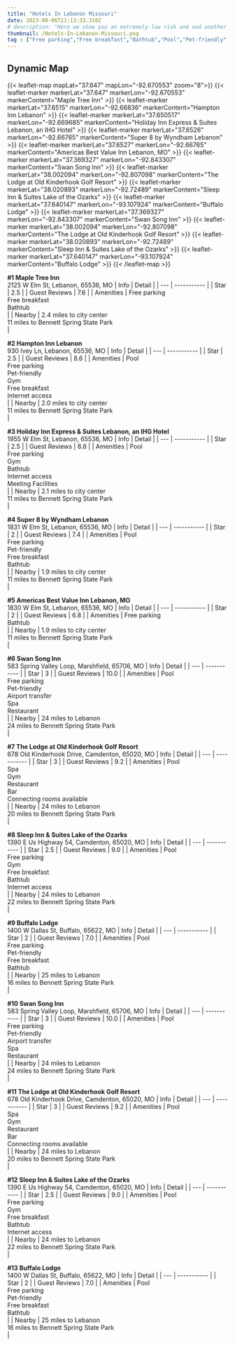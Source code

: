 ```yaml
---
title: "Hotels In Lebanon Missouri"
date: 2023-08-06T21:13:33.310Z
# description: "Here we show you an extremely low risk and and another medium risk approach to earn passive income "
thumbnail: /Hotels-In-Lebanon-Missouri.png
tag : ["Free parking","Free breakfast","Bathtub","Pool","Pet-friendly","Gym","Internet access","Meeting Facilities","Airport transfer","Spa","Restaurant","Bar","Connecting rooms available"]
---
```


## Dynamic Map
{{< leaflet-map  mapLat="37.647" mapLon="-92.670553" zoom="8">}}
    {{< leaflet-marker markerLat="37.647" markerLon="-92.670553" markerContent="Maple Tree Inn" >}}
    {{< leaflet-marker markerLat="37.6515" markerLon="-92.66836" markerContent="Hampton Inn Lebanon" >}}
    {{< leaflet-marker markerLat="37.650517" markerLon="-92.669685" markerContent="Holiday Inn Express & Suites Lebanon, an IHG Hotel" >}}
    {{< leaflet-marker markerLat="37.6526" markerLon="-92.66765" markerContent="Super 8 by Wyndham Lebanon" >}}
    {{< leaflet-marker markerLat="37.6527" markerLon="-92.66765" markerContent="Americas Best Value Inn Lebanon, MO" >}}
    {{< leaflet-marker markerLat="37.369327" markerLon="-92.843307" markerContent="Swan Song Inn" >}}
    {{< leaflet-marker markerLat="38.002094" markerLon="-92.807098" markerContent="The Lodge at Old Kinderhook Golf Resort" >}}
    {{< leaflet-marker markerLat="38.020893" markerLon="-92.72489" markerContent="Sleep Inn & Suites Lake of the Ozarks" >}}
    {{< leaflet-marker markerLat="37.640147" markerLon="-93.107924" markerContent="Buffalo Lodge" >}}
    {{< leaflet-marker markerLat="37.369327" markerLon="-92.843307" markerContent="Swan Song Inn" >}}
    {{< leaflet-marker markerLat="38.002094" markerLon="-92.807098" markerContent="The Lodge at Old Kinderhook Golf Resort" >}}
    {{< leaflet-marker markerLat="38.020893" markerLon="-92.72489" markerContent="Sleep Inn & Suites Lake of the Ozarks" >}}
    {{< leaflet-marker markerLat="37.640147" markerLon="-93.107924" markerContent="Buffalo Lodge" >}}
{{< /leaflet-map >}}


**#1 Maple Tree Inn**<br>2125 W Elm St, Lebanon, 65536, MO
| Info | Detail |
| --- | ----------- |
| Star | 2.5 |
| Guest Reviews | 7.6 |
| Amenities | Free parking<br>Free breakfast<br>Bathtub<br> |
| Nearby | 2.4 miles to city center<br>11 miles to Bennett Spring State Park<br> |

**#2 Hampton Inn Lebanon**<br>930 Ivey Ln, Lebanon, 65536, MO
| Info | Detail |
| --- | ----------- |
| Star | 2.5 |
| Guest Reviews | 8.6 |
| Amenities | Pool<br>Free parking<br>Pet-friendly<br>Gym<br>Free breakfast<br>Internet access<br> |
| Nearby | 2.0 miles to city center<br>11 miles to Bennett Spring State Park<br> |

**#3 Holiday Inn Express & Suites Lebanon, an IHG Hotel**<br>1955 W Elm St, Lebanon, 65536, MO
| Info | Detail |
| --- | ----------- |
| Star | 2.5 |
| Guest Reviews | 8.8 |
| Amenities | Pool<br>Free parking<br>Gym<br>Bathtub<br>Internet access<br>Meeting Facilities<br> |
| Nearby | 2.1 miles to city center<br>11 miles to Bennett Spring State Park<br> |

**#4 Super 8 by Wyndham Lebanon**<br>1831 W Elm St, Lebanon, 65536, MO
| Info | Detail |
| --- | ----------- |
| Star | 2 |
| Guest Reviews | 7.4 |
| Amenities | Pool<br>Free parking<br>Pet-friendly<br>Free breakfast<br>Bathtub<br> |
| Nearby | 1.9 miles to city center<br>11 miles to Bennett Spring State Park<br> |

**#5 Americas Best Value Inn Lebanon, MO**<br>1830 W Elm St, Lebanon, 65536, MO
| Info | Detail |
| --- | ----------- |
| Star | 2 |
| Guest Reviews | 6.8 |
| Amenities | Free parking<br>Bathtub<br> |
| Nearby | 1.9 miles to city center<br>11 miles to Bennett Spring State Park<br> |

**#6 Swan Song Inn**<br>583 Spring Valley Loop, Marshfield, 65706, MO
| Info | Detail |
| --- | ----------- |
| Star | 3 |
| Guest Reviews | 10.0 |
| Amenities | Pool<br>Free parking<br>Pet-friendly<br>Airport transfer<br>Spa<br>Restaurant<br> |
| Nearby | 24 miles to Lebanon<br>24 miles to Bennett Spring State Park<br> |

**#7 The Lodge at Old Kinderhook Golf Resort**<br>678 Old Kinderhook Drive, Camdenton, 65020, MO
| Info | Detail |
| --- | ----------- |
| Star | 3 |
| Guest Reviews | 9.2 |
| Amenities | Pool<br>Spa<br>Gym<br>Restaurant<br>Bar<br>Connecting rooms available<br> |
| Nearby | 24 miles to Lebanon<br>20 miles to Bennett Spring State Park<br> |

**#8 Sleep Inn & Suites Lake of the Ozarks**<br>1390 E Us Highway 54, Camdenton, 65020, MO
| Info | Detail |
| --- | ----------- |
| Star | 2.5 |
| Guest Reviews | 9.0 |
| Amenities | Pool<br>Free parking<br>Gym<br>Free breakfast<br>Bathtub<br>Internet access<br> |
| Nearby | 24 miles to Lebanon<br>22 miles to Bennett Spring State Park<br> |

**#9 Buffalo Lodge**<br>1400 W Dallas St, Buffalo, 65622, MO
| Info | Detail |
| --- | ----------- |
| Star | 2 |
| Guest Reviews | 7.0 |
| Amenities | Pool<br>Free parking<br>Pet-friendly<br>Free breakfast<br>Bathtub<br> |
| Nearby | 25 miles to Lebanon<br>16 miles to Bennett Spring State Park<br> |

**#10 Swan Song Inn**<br>583 Spring Valley Loop, Marshfield, 65706, MO
| Info | Detail |
| --- | ----------- |
| Star | 3 |
| Guest Reviews | 10.0 |
| Amenities | Pool<br>Free parking<br>Pet-friendly<br>Airport transfer<br>Spa<br>Restaurant<br> |
| Nearby | 24 miles to Lebanon<br>24 miles to Bennett Spring State Park<br> |

**#11 The Lodge at Old Kinderhook Golf Resort**<br>678 Old Kinderhook Drive, Camdenton, 65020, MO
| Info | Detail |
| --- | ----------- |
| Star | 3 |
| Guest Reviews | 9.2 |
| Amenities | Pool<br>Spa<br>Gym<br>Restaurant<br>Bar<br>Connecting rooms available<br> |
| Nearby | 24 miles to Lebanon<br>20 miles to Bennett Spring State Park<br> |

**#12 Sleep Inn & Suites Lake of the Ozarks**<br>1390 E Us Highway 54, Camdenton, 65020, MO
| Info | Detail |
| --- | ----------- |
| Star | 2.5 |
| Guest Reviews | 9.0 |
| Amenities | Pool<br>Free parking<br>Gym<br>Free breakfast<br>Bathtub<br>Internet access<br> |
| Nearby | 24 miles to Lebanon<br>22 miles to Bennett Spring State Park<br> |

**#13 Buffalo Lodge**<br>1400 W Dallas St, Buffalo, 65622, MO
| Info | Detail |
| --- | ----------- |
| Star | 2 |
| Guest Reviews | 7.0 |
| Amenities | Pool<br>Free parking<br>Pet-friendly<br>Free breakfast<br>Bathtub<br> |
| Nearby | 25 miles to Lebanon<br>16 miles to Bennett Spring State Park<br> |

